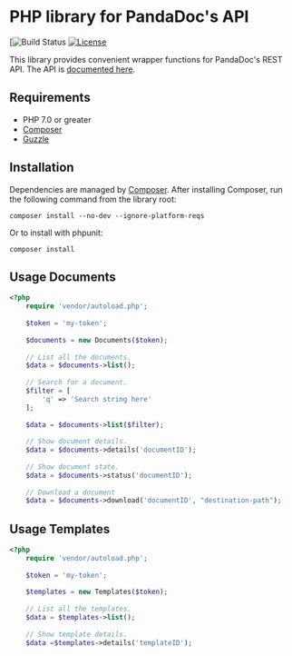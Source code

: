 # PHP library for PandaDoc's API

[![Build Status](https://travis-ci.org/thephpleague/omnipay-paymentexpress.png?branch=master)
[![License](https://poser.pugx.org/garethhallnz/pandadoc/license)](https://packagist.org/packages/garethhallnz/pandadoc)

This library provides convenient wrapper functions for PandaDoc's REST API.
The API is [documented here](https://developers.pandadoc.com/).

## Requirements

- PHP 7.0 or greater
- [Composer](https://getcomposer.org/)
- [Guzzle](https://github.com/guzzle/guzzle)

## Installation

Dependencies are managed by [Composer](https://getcomposer.org/). After
installing Composer, run the following command from the library root:

`composer install --no-dev --ignore-platform-reqs`

Or to install with phpunit:

`composer install`


## Usage Documents
```php
<?php
    require 'vendor/autoload.php';
    
    $token = 'my-token';
    
    $documents = new Documents($token);
    
    // List all the documents.
    $data = $documents->list();
    
    // Search for a document.
    $filter = [
        'q' => 'Search string here'
    ];
    
    $data = $documents->list($filter);
    
    // Show document details.
    $data = $documents->details('documentID');
    
    // Show document state.
    $data = $documents->status('documentID');
    
    // Download a document
    $data = $documents->download('documentID', "destination-path");
```

## Usage Templates
```php
<?php
    require 'vendor/autoload.php';
    
    $token = 'my-token';
    
    $templates = new Templates($token);
    
    // List all the templates.
    $data = $templates->list();
    
    // Show template details.
    $data =$templates->details('templateID');
```